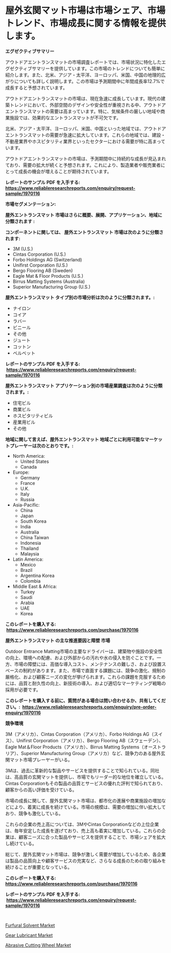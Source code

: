 <p><h1>屋外玄関マット市場は市場シェア、市場トレンド、市場成長に関する情報を提供します。</h1></p><p><strong>エグゼクティブサマリー</strong></p>
<p><p>アウトドアエントランスマットの市場調査レポートでは、市場状況に特化したエグゼクティブサマリーを提供しています。この市場のトレンドについても簡単に紹介します。また、北米、アジア・太平洋、ヨーロッパ、米国、中国の地理的広がりについても詳しく説明します。この市場は予測期間中に年間成長率12.7%で成長すると予想されています。</p><p>アウトドアエントランスマットの市場は、現在急速に成長しています。現代の建築トレンドにおいて、外部空間のデザインや安全性が重視される中、アウトドアエントランスマットの需要は高まっています。特に、気候条件の厳しい地域や商業施設では、効果的なエントランスマットが不可欠です。</p><p>北米、アジア・太平洋、ヨーロッパ、米国、中国といった地域では、アウトドアエントランスマットの需要が急速に拡大しています。これらの地域では、建設・不動産業界やホスピタリティ業界といったセクターにおける需要が特に高まっています。</p><p>アウトドアエントランスマットの市場は、予測期間中に持続的な成長が見込まれており、需要の拡大が続くと予想されます。これにより、製造業者や販売業者にとって成長の機会が増えることが期待されています。</p></p>
<p><strong>レポートのサンプル PDF を入手する: <a href="https://www.reliableresearchreports.com/enquiry/request-sample/1970116">https://www.reliableresearchreports.com/enquiry/request-sample/1970116</a></strong></p>
<p><strong>市場セグメンテーション:</strong></p>
<p><strong> 屋外エントランスマット 市場はさらに概要、展開、アプリケーション、地域に分類されます :</strong></p>
<p><strong>コンポーネントに関しては、 屋外エントランスマット 市場は次のように分類されます: &nbsp;</strong></p>
<p><ul><li>3M (U.S.)</li><li>Cintas Corporation (U.S.)</li><li>Forbo Holdings AG (Switzerland)</li><li>Unifirst Corporation (U.S.)</li><li>Bergo Flooring AB (Sweden)</li><li>Eagle Mat & Floor Products (U.S.)</li><li>Birrus Matting Systems (Australia)</li><li>Superior Manufacturing Group (U.S.)</li></ul></p>
<p><strong> 屋外エントランスマット タイプ別の市場分析は次のように分類されます。:</strong></p>
<p><ul><li>ナイロン</li><li>コイア</li><li>ラバー</li><li>ビニール</li><li>その他</li><li>ジュート</li><li>コットン</li><li>ベルベット</li></ul></p>
<p><strong>レポートのサンプル PDF を入手する: &nbsp;<a href="https://www.reliableresearchreports.com/enquiry/request-sample/1970116">https://www.reliableresearchreports.com/enquiry/request-sample/1970116</a></strong></p>
<p><strong> 屋外エントランスマット アプリケーション別の市場産業調査は次のように分類されます。:</strong></p>
<p><ul><li>住宅ビル</li><li>商業ビル</li><li>ホスピタリティビル</li><li>産業用ビル</li><li>その他</li></ul></p>
<p><strong>地域に関して言えば、屋外エントランスマット 地域ごとに利用可能なマーケットプレーヤーは次のとおりです。:</strong></p>
<p><ul>
    <li>
        North America:
        <ul>
            <li>United States</li>
            <li>Canada</li>
        </ul>
    </li>
    <li>
        Europe:
        <ul>
            <li>Germany</li>
            <li>France</li>
            <li>U.K.</li>
            <li>Italy</li>
            <li>Russia</li>
        </ul>
    </li>
    <li>
        Asia-Pacific:
        <ul>
            <li>China</li>
            <li>Japan</li>
            <li>South Korea</li>
            <li>India</li>
            <li>Australia</li>
            <li>China Taiwan</li>
            <li>Indonesia</li>
            <li>Thailand</li>
            <li>Malaysia</li>
        </ul>
    </li>
    <li>
        Latin America:
        <ul>
            <li>Mexico</li>
            <li>Brazil</li>
            <li>Argentina Korea</li>
            <li>Colombia</li>
        </ul>
    </li>
    <li>
        Middle East & Africa:
        <ul>
            <li>Turkey</li>
            <li>Saudi</li>
            <li>Arabia</li>
            <li>UAE</li>
            <li>Korea</li>
        </ul>
    </li>
    </ul></p>
<p><strong>このレポートを購入する: &nbsp;<a href="https://www.reliableresearchreports.com/purchase/1970116">https://www.reliableresearchreports.com/purchase/1970116</a></strong></p>
<p><strong>屋外エントランスマット の主な推進要因と障壁 市場</strong></p>
<p><p>Outdoor Entrance Matting市場の主要なドライバーは、建築物や施設の安全性の向上、環境への配慮、および外部からの汚れや水の侵入を防ぐことです。一方、市場の障壁には、高価な導入コスト、メンテナンスの難しさ、および設置スペースの制約があります。また、市場で直面する課題には、競争の激化、規制の厳格化、および顧客ニーズの変化が挙げられます。これらの課題を克服するためには、品質と耐久性の向上、新技術の導入、および適切なマーケティング戦略の採用が必要です。</p></p>
<p><strong>このレポートを購入する前に、質問がある場合は問い合わせるか、共有してください。:&nbsp; <a href="https://www.reliableresearchreports.com/enquiry/pre-order-enquiry/1970116">https://www.reliableresearchreports.com/enquiry/pre-order-enquiry/1970116</a></strong></p>
<p><strong>競争環境</strong></p>
<p><p>3M（アメリカ）、Cintas Corporation（アメリカ）、Forbo Holdings AG（スイス）、Unifirst Corporation（アメリカ）、Bergo Flooring AB（スウェーデン）、Eagle Mat＆Floor Products（アメリカ）、Birrus Matting Systems（オーストラリア）、Superior Manufacturing Group（アメリカ）など、競争力のある屋外玄関マット市場プレーヤーがいる。</p><p>3Mは、過去に革新的な製品やサービスを提供することで知られている。同社は、高品質の玄関マットを提供し、市場でもリーダー的な地位を確立している。Cintas Corporationもその製品の品質とサービスの優れた評判で知られており、顧客からの高い評価を受けている。</p><p>市場の成長に関して、屋外玄関マット市場は、都市化の進展や商業施設の増加などにより、着実に成長を続けている。市場の規模は、需要の増加に伴い拡大しており、競争も激化している。</p><p>これらの企業の売上高については、3MやCintas Corporationなどの上位企業は、毎年安定した成長を遂げており、売上高も着実に増加している。これらの企業は、顧客ニーズに合った製品やサービスを提供することで、市場シェアを拡大し続けている。</p><p>総じて、屋外玄関マット市場は、競争が激しく需要が増加しているため、各企業は製品の品質向上や顧客サービスの充実など、さらなる成長のための取り組みを続けることが重要となっている。</p></p>
<p><strong>このレポートを購入する: &nbsp; <a href="https://www.reliableresearchreports.com/purchase/1970116">https://www.reliableresearchreports.com/purchase/1970116</a></strong></p>
<p><strong>レポートのサンプル PDF を入手する: &nbsp;<a href="https://www.reliableresearchreports.com/enquiry/request-sample/1970116">https://www.reliableresearchreports.com/enquiry/request-sample/1970116</a></strong><strong></strong></p>
<p>&nbsp;</p>
<p><p><a href="https://cute-banjo-8ca.notion.site/Furfural-Solvent-Market-Size-Reflecting-a-Forecast-Till-2031-Market-By-Type-By-Application-and-By--d66b543d3f3943a78f1e82669882d63a">Furfural Solvent Market</a></p><p><a href="https://meowing-lemming-dd3.notion.site/Gear-Lubricant-Market-Centers-on-Aspects-such-as-Market-Growth-Market-Share-Market-Opportunity-an-93a761c38bf24c0ca07ee6f4ffbb66e2">Gear Lubricant Market</a></p><p><a href="https://view.publitas.com/reportprime-1/abrasive-cutting-wheel-market-research-report-the-key-to-successful-business-strategy-forecasted-for-period-from-2024-2031/">Abrasive Cutting Wheel Market</a></p></p>
